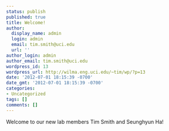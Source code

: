 ```yaml
---
status: publish
published: true
title: Welcome!
author:
  display_name: admin
  login: admin
  email: tim.smith@uci.edu
  url: ''
author_login: admin
author_email: tim.smith@uci.edu
wordpress_id: 13
wordpress_url: http://wilma.eng.uci.edu/~tim/wp/?p=13
date: '2012-07-01 18:15:39 -0700'
date_gmt: '2012-07-01 18:15:39 -0700'
categories:
- Uncategorized
tags: []
comments: []
---
```

<p>Welcome to our new lab members Tim Smith and Seunghyun Ha!</p>
